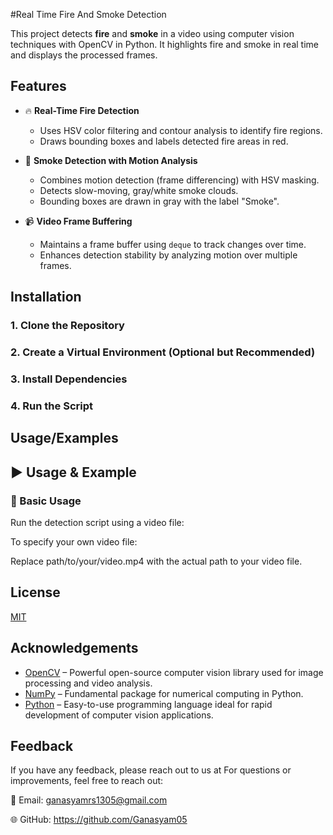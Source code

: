 
#Real Time Fire And Smoke Detection

This project detects **fire** and **smoke** in a video using computer vision techniques with OpenCV in Python. It highlights fire and smoke in real time and displays the processed frames.




## Features

- 🔥 **Real-Time Fire Detection**
  - Uses HSV color filtering and contour analysis to identify fire regions.
  - Draws bounding boxes and labels detected fire areas in red.

- 💨 **Smoke Detection with Motion Analysis**
  - Combines motion detection (frame differencing) with HSV masking.
  - Detects slow-moving, gray/white smoke clouds.
  - Bounding boxes are drawn in gray with the label "Smoke".

- 📹 **Video Frame Buffering**
  - Maintains a frame buffer using `deque` to track changes over time.
  - Enhances detection stability by analyzing motion over multiple frames.
## Installation



### 1. Clone the Repository





### 2. Create a Virtual Environment (Optional but Recommended)


### 3. Install Dependencies

### 4. Run the Script

## Usage/Examples

## ▶️ Usage & Example

### 🔧 Basic Usage

Run the detection script using a video file:


To specify your own video file:

Replace path/to/your/video.mp4 with the actual path to your video file.


## License

[MIT](https://choosealicense.com/licenses/mit/)


## Acknowledgements

- [OpenCV](https://opencv.org/) – Powerful open-source computer vision library used for image processing and video analysis.
- [NumPy](https://numpy.org/) – Fundamental package for numerical computing in Python.
- [Python](https://www.python.org/) – Easy-to-use programming language ideal for rapid development of computer vision applications.
## Feedback

If you have any feedback, please reach out to us at For questions or improvements, feel free to reach out:

📩 Email: ganasyamrs1305@gmail.com

🌐 GitHub: https://github.com/Ganasyam05

